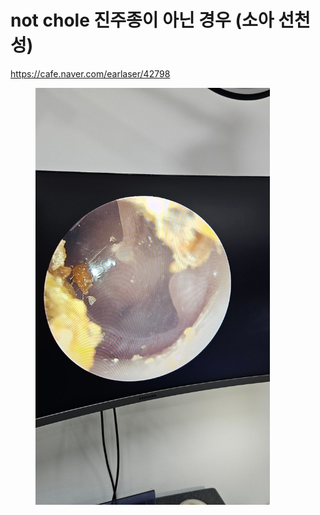 # not chole 진주종이 아닌 경우 (소아 선천성)



https://cafe.naver.com/earlaser/42798

<figure><img src="../.gitbook/assets/1280＿20250327＿171107.jpg" alt="" width="375"><figcaption></figcaption></figure>

